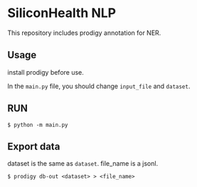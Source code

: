 # SiliconHealth NLP

This repository includes prodigy annotation for NER. 

## Usage
install prodigy before use. 

In the `main.py` file, you should change `input_file` and `dataset`.

## RUN 
```
$ python -m main.py
```

## Export data
dataset is the same as `dataset`.
file_name is a jsonl.
```
$ prodigy db-out <dataset> > <file_name>
```